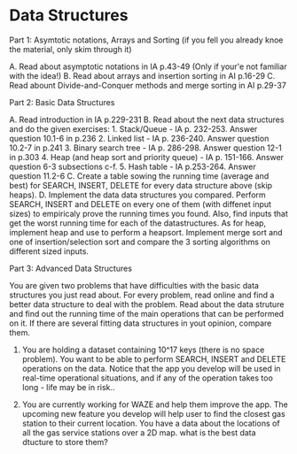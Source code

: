 # Data Structures

Part 1: Asymtotic notations, Arrays and Sorting (if you fell you already knoe the material, only skim through it)

A. Read about asymptotic notations in IA p.43-49 (Only if your'e not familiar with the idea!)
B. Read about arrays and insertion sorting in AI p.16-29
C. Read abount Divide-and-Conquer methods and merge sorting in AI p.29-37


Part 2: Basic Data Structures

A. Read introduction in IA p.229-231
B. Read about the next data structures and do the given exercises:
	1. Stack/Queue - IA p. 232-253. Answer question 10.1-6 in p.236
	2. Linked list - IA p. 236-240. Answer question 10.2-7 in p.241
	3. Binary search tree - IA p. 286-298. Answer question 12-1 in p.303
	4. Heap (and heap sort and priority queue) - IA p. 151-166. Answer question 6-3 subsections c-f.
	5. Hash table - IA p.253-264. Answer question 11.2-6
C. Create a table sowing the running time (average and best) for SEARCH, INSERT, DELETE for every data structure above (skip heaps).
D. Implement the data data structures you compared. Perform SEARCH, INSERT and DELETE on every one of them (with diffenet input sizes)
to empiricaly prove the running times you found. Also, find inputs that get the worst running time for each of the datastructures.
As for heap, implement heap and use to perform a heapsort. Implement merge sort and one of insertion/selection sort and compare the 3
sorting algorithms on different sized inputs.


Part 3: Advanced Data Structures

You are given two problems that have difficulties with the basic data structures you just read about.
For every problem, read online and find a better data structure to deal with the problem. Read about the data struture and find out the running time
of the main operations that can be performed on it. If there are several fitting data structures in yout opinion, compare them.

1. You are holding a dataset containing 10^17 keys (there is no space problem).
You want to be able to perform SEARCH, INSERT and DELETE operations on the data.
Notice that the app you develop will be used in real-time operational situations, and if any of the operation takes too long - life may be in risk..

2. You are currently working for WAZE and help them improve the app. The upcoming new feature you develop will help user to find the
closest gas station to their current location.
You have a data about the locations of all the gas service stations over a 2D map. what is the best data dtucture to store them?